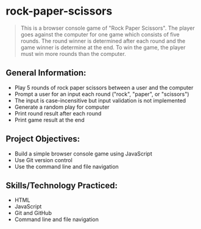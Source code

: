 # rock-paper-scissors
> This is a browser console game of "Rock Paper Scissors". The player goes against the computer for one game which consists of five rounds. The round winner is determined after each round and the game winner is determine at the end. To win the game, the player must win more rounds than the computer. 
## General Information:
- Play 5 rounds of rock paper scissors between a user and the computer 
- Prompt a user for an input each round ("rock", "paper", or "scissors")
- The input is case-incensitive but input validation is not implemented
- Generate a random play for computer 
- Print round result after each round 
- Print game result at the end
## Project Objectives:
- Build a simple browser console game using JavaScript
- Use Git version control
- Use the command line and file navigation
## Skills/Technology Practiced:
- HTML
- JavaScript
- Git and GitHub
- Command line and file navigation 